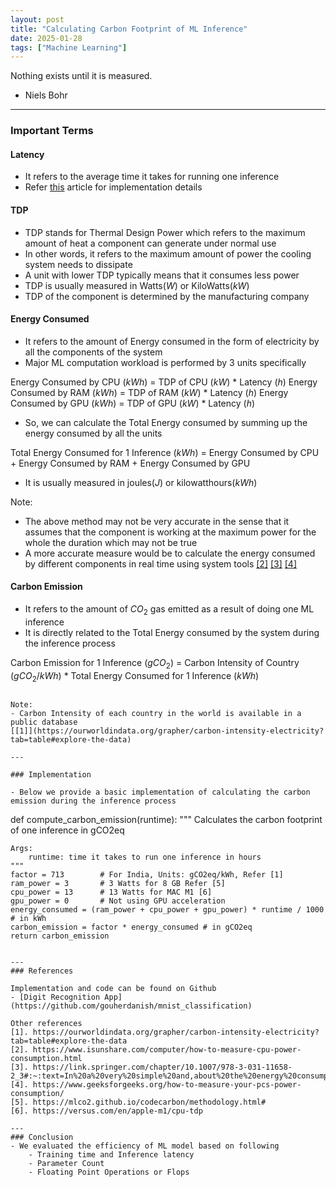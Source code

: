 ```yaml
---
layout: post
title: "Calculating Carbon Footprint of ML Inference"
date: 2025-01-28
tags: ["Machine Learning"]
---
```



Nothing exists until it is measured.
- Niels Bohr

---

### Important Terms

#### Latency

- It refers to the average time it takes for running one inference
- Refer [this](https://gouherdanish.github.io/2024/12/13/evaluating-ml-models.html) article for implementation details

#### TDP

- TDP stands for Thermal Design Power which refers to the maximum amount of heat a component can generate under normal use
- In other words, it refers to the maximum amount of power the cooling system needs to dissipate
- A unit with lower TDP typically means that it consumes less power
- TDP is usually measured in Watts($W$) or KiloWatts($kW$)
- TDP of the component is determined by the manufacturing company

#### Energy Consumed

- It refers to the amount of Energy consumed in the form of electricity by all the components of the system
- Major ML computation workload is performed by 3 units specifically

Energy Consumed by CPU ($kWh$) = TDP of CPU ($kW$) * Latency ($h$)
Energy Consumed by RAM ($kWh$) = TDP of RAM ($kW$) * Latency ($h$)
Energy Consumed by GPU ($kWh$) = TDP of GPU ($kW$) * Latency ($h$) 

- So, we can calculate the Total Energy consumed by summing up the energy consumed by all the units

Total Energy Consumed for 1 Inference ($kWh$) = 
    Energy Consumed by CPU 
    + Energy Consumed by RAM 
    + Energy Consumed by GPU
- It is usually measured in joules($J$) or kilowatthours($kWh$)

Note:
- The above method may not be very accurate in the sense that it assumes that the component is working at the maximum power for the whole the duration which may not be true
- A more accurate measure would be to calculate the energy consumed by different components in real time using system tools [[2]](https://www.isunshare.com/computer/how-to-measure-cpu-power-consumption.html) [[3]](https://link.springer.com/chapter/10.1007/978-3-031-11658-2_3#:~:text=In%20a%20very%20simple%20and,about%20the%20energy%20consumption%20instantly) [[4]](https://www.geeksforgeeks.org/how-to-measure-your-pcs-power-consumption/)

#### Carbon Emission

- It refers to the amount of $CO_2$ gas emitted as a result of doing one ML inference
- It is directly related to the Total Energy consumed by the system during the inference process

Carbon Emission for 1 Inference ($gCO_2$) = 
    Carbon Intensity of Country ($gCO_2 / kWh$) 
    * 
    Total Energy Consumed for 1 Inference ($kWh$)
```

Note:
- Carbon Intensity of each country in the world is available in a public database
[[1]](https://ourworldindata.org/grapher/carbon-intensity-electricity?tab=table#explore-the-data)

---

### Implementation

- Below we provide a basic implementation of calculating the carbon emission during the inference process

```
def compute_carbon_emission(runtime):
    """
    Calculates the carbon footprint of one inference in gCO2eq

    Args:
        runtime: time it takes to run one inference in hours
    """
    factor = 713        # For India, Units: gCO2eq/kWh, Refer [1]
    ram_power = 3       # 3 Watts for 8 GB Refer [5]
    cpu_power = 13      # 13 Watts for MAC M1 [6]
    gpu_power = 0       # Not using GPU acceleration
    energy_consumed = (ram_power + cpu_power + gpu_power) * runtime / 1000 # in kWh
    carbon_emission = factor * energy_consumed # in gCO2eq
    return carbon_emission
```

---
### References

Implementation and code can be found on Github
- [Digit Recognition App](https://github.com/gouherdanish/mnist_classification)

Other references
[1]. https://ourworldindata.org/grapher/carbon-intensity-electricity?tab=table#explore-the-data
[2]. https://www.isunshare.com/computer/how-to-measure-cpu-power-consumption.html 
[3]. https://link.springer.com/chapter/10.1007/978-3-031-11658-2_3#:~:text=In%20a%20very%20simple%20and,about%20the%20energy%20consumption%20instantly
[4]. https://www.geeksforgeeks.org/how-to-measure-your-pcs-power-consumption/
[5]. https://mlco2.github.io/codecarbon/methodology.html#
[6]. https://versus.com/en/apple-m1/cpu-tdp

---
### Conclusion
- We evaluated the efficiency of ML model based on following 
    - Training time and Inference latency
    - Parameter Count 
    - Floating Point Operations or Flops

